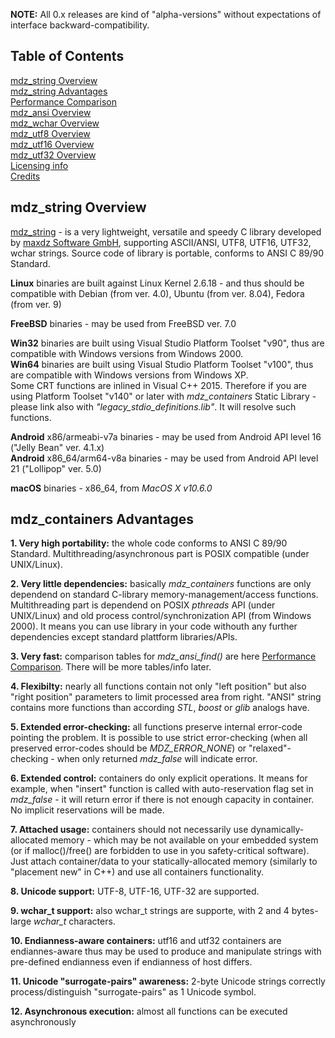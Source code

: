 **NOTE:** All 0.x releases are kind of "alpha-versions" without expectations of interface backward-compatibility.

## Table of Contents
[mdz_string Overview](#mdz_string-Overview)<br>
[mdz_string Advantages](#mdz_string-Advantages)<br>
[Performance Comparison](#performance-comparison)<br>
[mdz_ansi Overview](#mdz_ansi-Overview)<br>
[mdz_wchar Overview](#mdz_wchar-Overview)<br>
[mdz_utf8 Overview](#mdz_utf8-Overview)<br>
[mdz_utf16 Overview](#mdz_utf16-Overview)<br>
[mdz_utf32 Overview](#mdz_utf32-Overview)<br>
[Licensing info](#Licensing-info)<br>
[Credits](#Credits)

## mdz_string Overview

[mdz_string] - is a very lightweight, versatile and speedy C  library developed by [maxdz Software GmbH], supporting ASCII/ANSI, UTF8, UTF16, UTF32, wchar strings. Source code of library is portable, conforms to ANSI C 89/90 Standard.

**Linux** binaries are built against Linux Kernel 2.6.18 - and thus should be compatible with Debian (from ver. 4.0), Ubuntu (from ver. 8.04), Fedora (from ver. 9)

**FreeBSD** binaries - may be used from FreeBSD ver. 7.0

**Win32** binaries are built using Visual Studio Platform Toolset "v90", thus are compatible with Windows versions from Windows 2000.<br>
**Win64** binaries are built using Visual Studio Platform Toolset "v100", thus are compatible with Windows versions from Windows XP.<br>
Some CRT functions are inlined in Visual C++ 2015. Therefore if you are using Platform Toolset "v140" or later with *mdz_containers* Static Library - please link also with *"legacy_stdio_definitions.lib"*. It will resolve such functions.

**Android** x86/armeabi-v7a binaries - may be used from Android API level 16 ("Jelly Bean" ver. 4.1.x)<br>
**Android** x86_64/arm64-v8a binaries - may be used from Android API level 21 ("Lollipop" ver. 5.0)

**macOS** binaries - x86_64, from *MacOS X v10.6.0*

[mdz_string]: https://github.com/maxdz-gmbh/mdz_string
[maxdz Software GmbH]: https://maxdz.com/

## mdz_containers Advantages

**1. Very high portability:** the whole code conforms to ANSI C 89/90 Standard. Multithreading/asynchronous part is POSIX compatible (under UNIX/Linux).

**2. Very little dependencies:** basically *mdz_containers* functions are only dependend on standard C-library memory-management/access functions. Multithreading part is dependend on POSIX *pthreads* API (under UNIX/Linux) and old process control/synchronization API (from Windows 2000). It means you can use library in your code withouth any further dependencies except standard plattform libraries/APIs.

**3. Very fast:** comparison tables for *mdz_ansi_find()* are here [Performance Comparison](#performance-comparison). There will be more tables/info later.

**4. Flexibilty:** nearly all functions contain not only "left position" but also "right position" parameters to limit processed area from right. "ANSI" string contains more functions than according *STL*, *boost* or *glib* analogs have.

**5. Extended error-checking:** all functions preserve internal error-code pointing the problem. It is possible to use strict error-checking (when all preserved error-codes should be *MDZ_ERROR_NONE*) or "relaxed"-checking - when only returned *mdz_false* will indicate error.

**6. Extended control:** containers do only explicit operations. It means for example, when "insert" function is called with auto-reservation flag set in *mdz_false* - it will return error if there is not enough capacity in container. No implicit reservations will be made.

**7. Attached usage:** containers should not necessarily use dynamically-allocated memory - which may be not available on your embedded system (or if malloc()/free() are forbidden to use in you safety-critical software). Just attach container/data to your statically-allocated memory (similarly to "placement new" in C++) and use all containers functionality.

**8. Unicode support:** UTF-8, UTF-16, UTF-32 are supported.

**9. wchar_t support:** also wchar_t strings are supporte, with 2 and 4 bytes-large *wchar_t* characters.

**10. Endianness-aware containers:** utf16 and utf32 containers are endiannes-aware thus may be used to produce and manipulate strings with pre-defined endianness even if endianness of host differs.

**11. Unicode "surrogate-pairs" awareness:** 2-byte Unicode strings correctly process/distinguish "surrogate-pairs" as 1 Unicode symbol.

**12. Asynchronous execution:** almost all functions can be executed asynchronously

